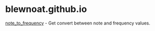# blewnoat.github.io
[note_to_frequency](https://github.com/blewnoat/note_to_frequency) - Get convert between note and frequency values.
